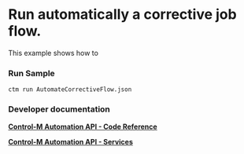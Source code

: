 # Run automatically a corrective job flow.

This example shows how to 

### Run Sample
```
ctm run AutomateCorrectiveFlow.json
```

### Developer documentation
[**Control-M Automation API - Code Reference**](https://docs.bmc.com/docs/display/public/workloadautomation/Control-M+Automation+API+-+Code+Reference)

[**Control-M Automation API - Services**](https://docs.bmc.com/docs/display/public/workloadautomation/Control-M+Automation+API+-+Services)
